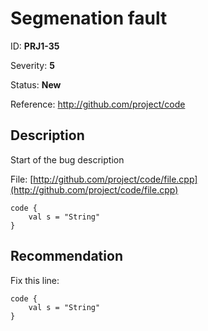 # Segmenation fault

ID: __PRJ1-35__

Severity: __5__

Status: __New__

Reference: http://github.com/project/code

## Description

Start of the bug description

File: [http://github.com/project/code/file.cpp](http://github.com/project/code/file.cpp)

```
code {
    val s = "String"
}
```

## Recommendation

Fix this line:

```
code {
    val s = "String"
}
```
